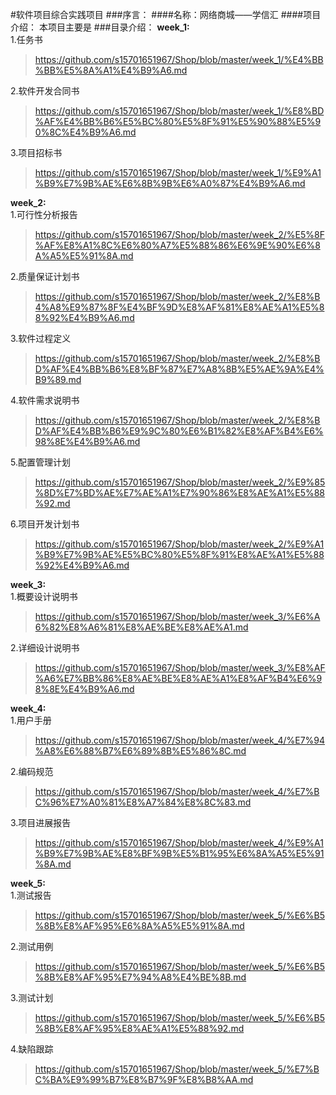 #软件项目综合实践项目
###序言：
####名称：网络商城——学信汇
####项目介绍：
    本项目主要是
###目录介绍：
**week_1:**  
1.任务书
>https://github.com/s15701651967/Shop/blob/master/week_1/%E4%BB%BB%E5%8A%A1%E4%B9%A6.md
>
2.软件开发合同书
>https://github.com/s15701651967/Shop/blob/master/week_1/%E8%BD%AF%E4%BB%B6%E5%BC%80%E5%8F%91%E5%90%88%E5%90%8C%E4%B9%A6.md
>
3.项目招标书
>https://github.com/s15701651967/Shop/blob/master/week_1/%E9%A1%B9%E7%9B%AE%E6%8B%9B%E6%A0%87%E4%B9%A6.md
>

**week_2:**  
1.可行性分析报告
>https://github.com/s15701651967/Shop/blob/master/week_2/%E5%8F%AF%E8%A1%8C%E6%80%A7%E5%88%86%E6%9E%90%E6%8A%A5%E5%91%8A.md
>
2.质量保证计划书
>https://github.com/s15701651967/Shop/blob/master/week_2/%E8%B4%A8%E9%87%8F%E4%BF%9D%E8%AF%81%E8%AE%A1%E5%88%92%E4%B9%A6.md
>
3.软件过程定义
>https://github.com/s15701651967/Shop/blob/master/week_2/%E8%BD%AF%E4%BB%B6%E8%BF%87%E7%A8%8B%E5%AE%9A%E4%B9%89.md
>
4.软件需求说明书
>https://github.com/s15701651967/Shop/blob/master/week_2/%E8%BD%AF%E4%BB%B6%E9%9C%80%E6%B1%82%E8%AF%B4%E6%98%8E%E4%B9%A6.md
>
5.配置管理计划
>https://github.com/s15701651967/Shop/blob/master/week_2/%E9%85%8D%E7%BD%AE%E7%AE%A1%E7%90%86%E8%AE%A1%E5%88%92.md
>
6.项目开发计划书
>https://github.com/s15701651967/Shop/blob/master/week_2/%E9%A1%B9%E7%9B%AE%E5%BC%80%E5%8F%91%E8%AE%A1%E5%88%92%E4%B9%A6.md
>

**week_3:**    
1.概要设计说明书
>https://github.com/s15701651967/Shop/blob/master/week_3/%E6%A6%82%E8%A6%81%E8%AE%BE%E8%AE%A1.md
>
2.详细设计说明书
>https://github.com/s15701651967/Shop/blob/master/week_3/%E8%AF%A6%E7%BB%86%E8%AE%BE%E8%AE%A1%E8%AF%B4%E6%98%8E%E4%B9%A6.md
>

**week_4:**    
1.用户手册
>https://github.com/s15701651967/Shop/blob/master/week_4/%E7%94%A8%E6%88%B7%E6%89%8B%E5%86%8C.md
>
2.编码规范
>https://github.com/s15701651967/Shop/blob/master/week_4/%E7%BC%96%E7%A0%81%E8%A7%84%E8%8C%83.md
>
3.项目进展报告
>https://github.com/s15701651967/Shop/blob/master/week_4/%E9%A1%B9%E7%9B%AE%E8%BF%9B%E5%B1%95%E6%8A%A5%E5%91%8A.md
>

**week_5:**     
1.测试报告
>https://github.com/s15701651967/Shop/blob/master/week_5/%E6%B5%8B%E8%AF%95%E6%8A%A5%E5%91%8A.md
>
2.测试用例
>https://github.com/s15701651967/Shop/blob/master/week_5/%E6%B5%8B%E8%AF%95%E7%94%A8%E4%BE%8B.md
>
3.测试计划
>https://github.com/s15701651967/Shop/blob/master/week_5/%E6%B5%8B%E8%AF%95%E8%AE%A1%E5%88%92.md
>
4.缺陷跟踪
>https://github.com/s15701651967/Shop/blob/master/week_5/%E7%BC%BA%E9%99%B7%E8%B7%9F%E8%B8%AA.md
>